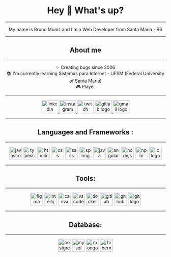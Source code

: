 <h1 align="center">Hey 👋 What's up?</h1>

---

<p align="center">My name is Bruno Muniz and I'm a Web Developer from Santa Maria - RS</p>

---

<h2 align="center">About me</h2>

---

<p align="center">✨ Creating bugs since 2006<br>📚 I'm currently learning Sistemas para Internet - UFSM (Federal University of Santa Maria)<br>🎮 Player</p>

---

<p align="center">
  <a href="https://www.linkedin.com/in/bruno-muniz-4a381a367/" target="_blank">
    <img src="https://raw.githubusercontent.com/maurodesouza/profile-readme-generator/master/src/assets/icons/social/linkedin/default.svg" width="52" height="40" alt="linkedin logo" />
  </a>
  <a href="https://www.instagram.com/omunizdev/" target="_blank">
    <img src="https://raw.githubusercontent.com/maurodesouza/profile-readme-generator/master/src/assets/icons/social/instagram/default.svg" width="52" height="40" alt="instagram logo" />
  </a>
  <img src="https://raw.githubusercontent.com/maurodesouza/profile-readme-generator/master/src/assets/icons/social/twitch/default.svg" width="52" height="40" alt="twitch logo" />
  <a href="https://gitlab.com/brunogmuniz" target="_blank">
    <img src="https://raw.githubusercontent.com/maurodesouza/profile-readme-generator/master/src/assets/icons/social/gitlab/default.svg" width="52" height="40" alt="gitlab logo" />
  </a>
  <a href="https://omunizdev.netlify.app" target="_blank">
    <img src="https://raw.githubusercontent.com/maurodesouza/profile-readme-generator/master/src/assets/icons/social/gmail/default.svg" width="52" height="40" alt="gmail logo" />
  </a>
</p>

---

<h2 align="center">Languages and Frameworks :</h2>

---

<p align="center">
  <img src="https://cdn.jsdelivr.net/gh/devicons/devicon/icons/javascript/javascript-original.svg" height="40" alt="javascript logo" />
  <img src="https://cdn.jsdelivr.net/gh/devicons/devicon/icons/typescript/typescript-plain.svg" height="40" alt="typescript logo" />
  <img src="https://cdn.jsdelivr.net/gh/devicons/devicon/icons/html5/html5-original.svg" height="40" alt="html5 logo" />
  <img src="https://cdn.jsdelivr.net/gh/devicons/devicon/icons/css3/css3-original.svg" height="40" alt="css logo" />
  <img src="https://cdn.jsdelivr.net/gh/devicons/devicon/icons/sass/sass-original.svg" height="40" alt="sass logo" />
  <img src="https://cdn.jsdelivr.net/gh/devicons/devicon/icons/spring/spring-original-wordmark.svg" height="40" alt="spring logo" />
  <img src="https://cdn.jsdelivr.net/gh/devicons/devicon/icons/java/java-original-wordmark.svg" height="40" alt="java logo" />
  <img src="https://cdn.jsdelivr.net/gh/devicons/devicon/icons/angularjs/angularjs-plain.svg" height="40" alt="angularjs logo" />
  <img src="https://cdn.jsdelivr.net/gh/devicons/devicon/icons/nodejs/nodejs-original.svg" height="40" alt="nodejs logo" />
  <img src="https://cdn.jsdelivr.net/gh/devicons/devicon/icons/npm/npm-original-wordmark.svg" height="40" alt="npm logo" />
  <img src="https://cdn.jsdelivr.net/gh/devicons/devicon/icons/c/c-original.svg" height="40" alt="c logo" />
</p>

---

<h2 align="center">Tools:</h2>

---

<p align="center">
  <img src="https://cdn.jsdelivr.net/gh/devicons/devicon/icons/figma/figma-original.svg" height="40" alt="figma logo" />
  <img src="https://cdn.jsdelivr.net/gh/devicons/devicon/icons/intellij/intellij-original.svg" height="40" alt="intellij logo" />
  <img src="https://cdn.jsdelivr.net/gh/devicons/devicon/icons/canva/canva-original.svg" height="40" alt="canva logo" />
  <img src="https://cdn.jsdelivr.net/gh/devicons/devicon/icons/vscode/vscode-original.svg" height="40" alt="vscode logo" />
  <img src="https://cdn.simpleicons.org/docker/2496ED" height="40" alt="docker logo" />
  <img src="https://cdn.jsdelivr.net/gh/devicons/devicon/icons/gitlab/gitlab-original.svg" height="40" alt="gitlab logo" />
  <img src="https://skillicons.dev/icons?i=github" height="40" alt="github logo" />
  <img src="https://cdn.jsdelivr.net/gh/devicons/devicon/icons/git/git-original.svg" height="40" alt="git logo" />
</p>

---

<h2 align="center">Database:</h2>

---

<p align="center">
  <img src="https://cdn.jsdelivr.net/gh/devicons/devicon/icons/postgresql/postgresql-original.svg" height="40" alt="postgresql logo" />
  <img src="https://cdn.jsdelivr.net/gh/devicons/devicon/icons/mysql/mysql-original.svg" height="40" alt="mysql logo" />
  <img src="https://cdn.jsdelivr.net/gh/devicons/devicon/icons/mongodb/mongodb-original.svg" height="40" alt="mongodb logo" />
  <img src="https://cdn.simpleicons.org/hibernate/59666C" height="40" alt="hibernate logo" />
</p>
